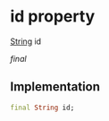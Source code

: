 


# id property






[String](https://api.dart.dev/stable/2.12.3/dart-core/String-class.html) id
  
_final_






## Implementation

```dart
final String id;


```







